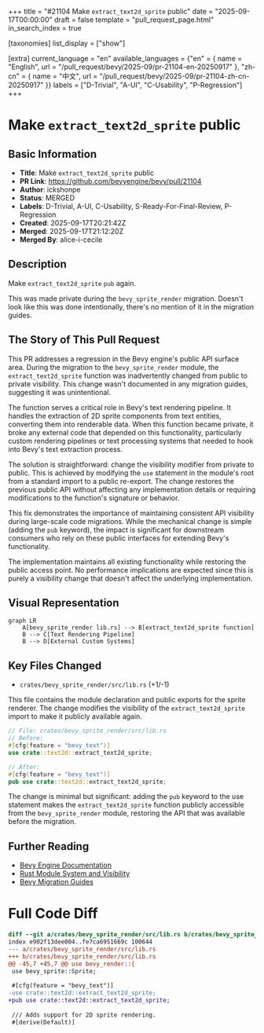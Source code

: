 +++
title = "#21104 Make `extract_text2d_sprite` public"
date = "2025-09-17T00:00:00"
draft = false
template = "pull_request_page.html"
in_search_index = true

[taxonomies]
list_display = ["show"]

[extra]
current_language = "en"
available_languages = {"en" = { name = "English", url = "/pull_request/bevy/2025-09/pr-21104-en-20250917" }, "zh-cn" = { name = "中文", url = "/pull_request/bevy/2025-09/pr-21104-zh-cn-20250917" }}
labels = ["D-Trivial", "A-UI", "C-Usability", "P-Regression"]
+++

# Make `extract_text2d_sprite` public

## Basic Information
- **Title**: Make `extract_text2d_sprite` public
- **PR Link**: https://github.com/bevyengine/bevy/pull/21104
- **Author**: ickshonpe
- **Status**: MERGED
- **Labels**: D-Trivial, A-UI, C-Usability, S-Ready-For-Final-Review, P-Regression
- **Created**: 2025-09-17T20:21:42Z
- **Merged**: 2025-09-17T21:12:20Z
- **Merged By**: alice-i-cecile

## Description
Make `extract_text2d_sprite` `pub` again.

This was made private during the `bevy_sprite_render` migration. Doesn't look like this was done intentionally, there's no mention of it in the migration guides.

## The Story of This Pull Request

This PR addresses a regression in the Bevy engine's public API surface area. During the migration to the `bevy_sprite_render` module, the `extract_text2d_sprite` function was inadvertently changed from public to private visibility. This change wasn't documented in any migration guides, suggesting it was unintentional.

The function serves a critical role in Bevy's text rendering pipeline. It handles the extraction of 2D sprite components from text entities, converting them into renderable data. When this function became private, it broke any external code that depended on this functionality, particularly custom rendering pipelines or text processing systems that needed to hook into Bevy's text extraction process.

The solution is straightforward: change the visibility modifier from private to public. This is achieved by modifying the `use` statement in the module's root from a standard import to a public re-export. The change restores the previous public API without affecting any implementation details or requiring modifications to the function's signature or behavior.

This fix demonstrates the importance of maintaining consistent API visibility during large-scale code migrations. While the mechanical change is simple (adding the `pub` keyword), the impact is significant for downstream consumers who rely on these public interfaces for extending Bevy's functionality.

The implementation maintains all existing functionality while restoring the public access point. No performance implications are expected since this is purely a visibility change that doesn't affect the underlying implementation.

## Visual Representation

```mermaid
graph LR
    A[bevy_sprite_render lib.rs] --> B[extract_text2d_sprite function]
    B --> C[Text Rendering Pipeline]
    B --> D[External Custom Systems]
```

## Key Files Changed

- `crates/bevy_sprite_render/src/lib.rs` (+1/-1)

This file contains the module declaration and public exports for the sprite renderer. The change modifies the visibility of the `extract_text2d_sprite` import to make it publicly available again.

```rust
// File: crates/bevy_sprite_render/src/lib.rs
// Before:
#[cfg(feature = "bevy_text")]
use crate::text2d::extract_text2d_sprite;

// After:
#[cfg(feature = "bevy_text")]
pub use crate::text2d::extract_text2d_sprite;
```

The change is minimal but significant: adding the `pub` keyword to the use statement makes the `extract_text2d_sprite` function publicly accessible from the `bevy_sprite_render` module, restoring the API that was available before the migration.

## Further Reading

- [Bevy Engine Documentation](https://docs.rs/bevy/latest/bevy/)
- [Rust Module System and Visibility](https://doc.rust-lang.org/book/ch07-02-defining-modules-to-control-scope-and-privacy.html)
- [Bevy Migration Guides](https://bevyengine.org/learn/migration-guides/)

# Full Code Diff
```diff
diff --git a/crates/bevy_sprite_render/src/lib.rs b/crates/bevy_sprite_render/src/lib.rs
index e902f13dee004..fe7ca6951669c 100644
--- a/crates/bevy_sprite_render/src/lib.rs
+++ b/crates/bevy_sprite_render/src/lib.rs
@@ -45,7 +45,7 @@ use bevy_render::{
 use bevy_sprite::Sprite;
 
 #[cfg(feature = "bevy_text")]
-use crate::text2d::extract_text2d_sprite;
+pub use crate::text2d::extract_text2d_sprite;
 
 /// Adds support for 2D sprite rendering.
 #[derive(Default)]
```